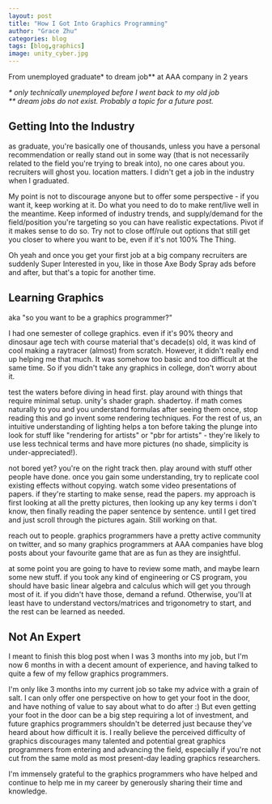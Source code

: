 ```yaml
---
layout: post
title: "How I Got Into Graphics Programming"
author: "Grace Zhu"
categories: blog
tags: [blog,graphics]
image: unity_cyber.jpg
---
```


From unemployed graduate\* to dream job\*\* at AAA company in 2 years
  
*\* only technically unemployed before I went back to my old job  
\*\* dream jobs do not exist. Probably a topic for a future post.*

## Getting Into the Industry

as graduate, you're basically one of thousands, unless you have a personal recommendation or really stand out in some way (that is not necessarily related to the field you're trying to break into), no one cares about you. recruiters will ghost you. location matters. I didn't get a job in the industry when I graduated. 

My point is not to discourage anyone but to offer some perspective - if you want it, keep working at it. Do what you need to do to make rent/live well in the meantime. Keep informed of industry trends, and supply/demand for the field/position you're targeting so you can have realistic expectations. Pivot if it makes sense to do so. Try not to close off/rule out options that still get you closer to where you want to be, even if it's not 100% The Thing.

Oh yeah and once you get your first job at a big company recruiters are suddenly Super Interested in you, like in those Axe Body Spray ads before and after, but that's a topic for another time. 

## Learning Graphics

aka "so you want to be a graphics programmer?"

I had one semester of college graphics. even if it's 90% theory and dinosaur age tech with course material that's decade(s) old, it was kind of cool making a raytracer (almost) from scratch. However, it didn't really end up helping me that much. It was somehow too basic and too difficult at the same time. So if you didn't take any graphics in college, don't worry about it. 

test the waters before diving in head first. play around with things that require minimal setup. unity's shader graph. shadertoy. 
if math comes naturally to you and you understand formulas after seeing them once, stop reading this and go invent some rendering techniques. For the rest of us, an intuitive understanding of lighting helps a ton before taking the plunge into <brdf equation> look for stuff like "rendering for artists" or "pbr for artists" - they're likely to use less technical terms and have more pictures (no shade, simplicity is under-appreciated!). 

not bored yet? you're on the right track then. play around with stuff other people have done. once you gain some understanding, try to replicate cool existing effects without copying. 
watch some video presentations of papers. if they're starting to make sense, read the papers. my approach is first looking at all the pretty pictures, then looking up any key terms i don't know, then finally reading the paper sentence by sentence. until I get tired and just scroll through the pictures again. Still working on that. 

reach out to people. graphics programmers have a pretty active community on twitter, and so many graphics programmers at AAA companies have blog posts about your favourite game that are as fun as they are insightful. 

at some point you are going to have to review some math, and maybe learn some new stuff. if you took any kind of engineering or CS program, you should have basic linear algebra and calculus which will get you through most of it. if you didn't have those, demand a refund. Otherwise, you'll at least have to understand vectors/matrices and trigonometry to start, and the rest can be learned as needed. 

## Not An Expert

I meant to finish this blog post when I was 3 months into my job, but I'm now 6 months in with a decent amount of experience, and having talked to quite a few of my fellow graphics programmers. 

I'm only like 3 months into my current job so take my advice with a grain of salt. I can only offer one perspective on how to get your foot in the door, and have nothing of value to say about what to do after :) But even getting your foot in the door can be a big step requiring a lot of investment, and future graphics programmers shouldn't be deterred just because they've heard about how difficult it is. I really believe the perceived difficulty of graphics discourages many talented and potential great graphics programmers from entering and advancing the field, especially if you're not cut from the same mold as most present-day leading graphics researchers. 

I'm immensely grateful to the graphics programmers who have helped and continue to help me in my career by generously sharing their time and knowledge. 
